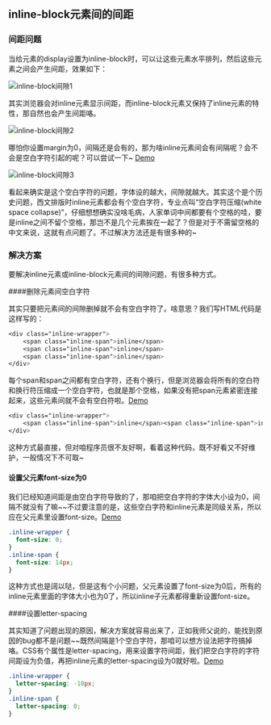 ## inline-block元素间的间距



### 间距问题

当给元素的display设置为inline-block时，可以让这些元素水平排列，然后这些元素之间会产生间距，效果如下：

![inline-block间隙1](/Users/hushanshan/Desktop/项目问题/inline-block间隙问题/inline-block间隙1.png)

其实浏览器会对inline元素显示间距，而inline-block元素又保持了inline元素的特性，那自然也会产生间距咯。

![inline-block间隙2](/Users/hushanshan/Desktop/项目问题/inline-block间隙问题/inline-block间隙2.png)

哪怕你设置margin为0，间隔还是会有的，那为啥inline元素间会有间隔呢？会不会是空白字符引起的呢？可以尝试一下~ [Demo](http://jsbin.com/hiladiv/1/edit?html,css,output)

![inline-block间隙3](/Users/hushanshan/Desktop/项目问题/inline-block间隙问题/inline-block间隙3.png)

看起来确实是这个空白字符的问题，字体设的越大，间隙就越大。其实这个是个历史问题，西文排版时inline元素都会有个空白字符，专业点叫“空白字符压缩(white space collapse)”，仔细想想确实没啥毛病，人家单词中间都要有个空格的哇，要是inline之间不留个空格，那岂不是几个元素挨在一起了？但是对于不需留空格的中文来说，这就有点问题了。不过解决方法还是有很多种的~

### 解决方案

要解决inline元素或inline-block元素间的间隙问题，有很多种方式。

####删除元素间空白字符

其实只要把元素间的间隙删掉就不会有空白字符了。啥意思？我们写HTML代码是这样写的：

```css
<div class="inline-wrapper">
    <span class="inline-span">inline</span>
    <span class="inline-span">inline</span>
    <span class="inline-span">inline</span>
</div>
```

每个span和span之间都有空白字符，还有个换行，但是浏览器会将所有的空白符和换行符压缩成一个空白字符，也就是那个空格，如果没有把span元素紧密连接起来，这些元素间就不会有空白符啦。[Demo](http://jsbin.com/tuzokex/1/edit?html,output)

```css
<div class="inline-wrapper">
    <span class="inline-span">inline</span><span class="inline-span">inline</span><span class="inline-span">inline</span>
</div>
```

这种方式最直接，但对咱程序员很不友好啊，看着这种代码，既不好看又不好维护，一般情况下不可取~

#### 设置父元素font-size为0

我们已经知道间距是由空白字符导致的了，那咱把空白字符的字体大小设为0，间隔不就没有了嘛~~不过要注意的是，这些空白字符和inline元素是同级关系，所以应在父元素里设置font-size。[Demo](http://jsbin.com/bezedad/1/edit?html,css,output)

```css
.inline-wrapper {
  font-size: 0;
}
.inline-span {
  font-size: 14px;
}
```

这种方式也是阔以哒，但是这有个小问题，父元素设置了font-size为0后，所有的inline元素里面的字体大小也为0了，所以inline子元素都得重新设置font-size。

####设置letter-spacing

其实知道了问题出现的原因，解决方案就容易出来了，正如我师父说的，能找到原因的bug都不是问题~~既然间隔是1个空白字符，那咱可以想方设法把字符搞掉咯。CSS有个属性是letter-spacing，用来设置字符间距，我们把空白字符的字符间距设为负值，再把inline元素的letter-spacing设为0就好啦。[Demo](http://jsbin.com/worosed/1/edit?html,css,output)

```css
.inline-wrapper {
  letter-spacing: -10px;
}
.inline-span {
  letter-spacing: 0;
}
```

